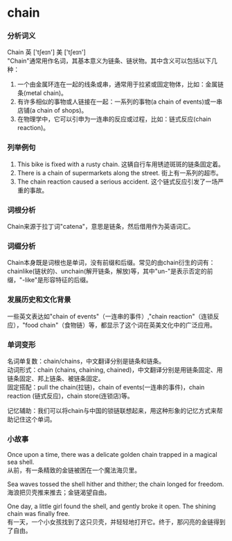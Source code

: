 # chain

### 分析词义

  

Chain 英 \['tʃeɪn'\] 美 \['tʃeɪn'\]  
"Chain"通常用作名词，其基本意义为链条、链状物。其中含义可以包括以下几种：

  

1.  一个由金属环连在一起的线条或串，通常用于拉紧或固定物体，比如：金属链条(metal chain)。
2.  有许多相似的事物或人链接在一起：一系列的事物(a chain of events)或一串店铺(a chain of shops)。
3.  在物理学中，它可以引申为一连串的反应或过程，比如：链式反应(chain reaction)。

  

### 列举例句

  

1.  This bike is fixed with a rusty chain. 这辆自行车用锈迹斑斑的链条固定着。
2.  There is a chain of supermarkets along the street. 街上有一系列的超市。
3.  The chain reaction caused a serious accident. 这个链式反应引发了一场严重的事故。

  

### 词根分析

  

Chain来源于拉丁词"catena"，意思是链条，然后借用作为英语词汇。

  

### 词缀分析

  

Chain本身既是词根也是单词，没有前缀和后缀。常见的由chain衍生的词有：chainlike(链状的)、unchain(解开链条，解放)等，其中"un-"是表示否定的前缀，"-like"是形容特征的后缀。

  

### 发展历史和文化背景

  

一些英文表达如"chain of events"（一连串的事件）,"chain reaction"（连锁反应），"food chain"（食物链）等，都显示了这个词在英美文化中的广泛应用。

  

### 单词变形

  

名词单复数：chain/chains，中文翻译分别是链条和链条。  
动词形式：chain (chains, chaining, chained)，中文翻译分别是用链条固定、用链条固定、邦上链条、被链条固定。  
固定搭配：pull the chain(拉链)，chain of events(一连串的事件)，chain reaction (链式反应)，chain store(连锁店)等。

  

记忆辅助：我们可以将chain与中国的锁链联想起来，用这种形象的记忆方式来帮助记住这个单词。

  

### 小故事

  

Once upon a time, there was a delicate golden chain trapped in a magical sea shell.  
从前，有一条精致的金链被困在一个魔法海贝里。

  

Sea waves tossed the shell hither and thither; the chain longed for freedom.  
海浪把贝壳推来推去；金链渴望自由。

  

One day, a little girl found the shell, and gently broke it open. The shining chain was finally free.  
有一天，一个小女孩找到了这只贝壳，并轻轻地打开它。终于，那闪亮的金链得到了自由。
